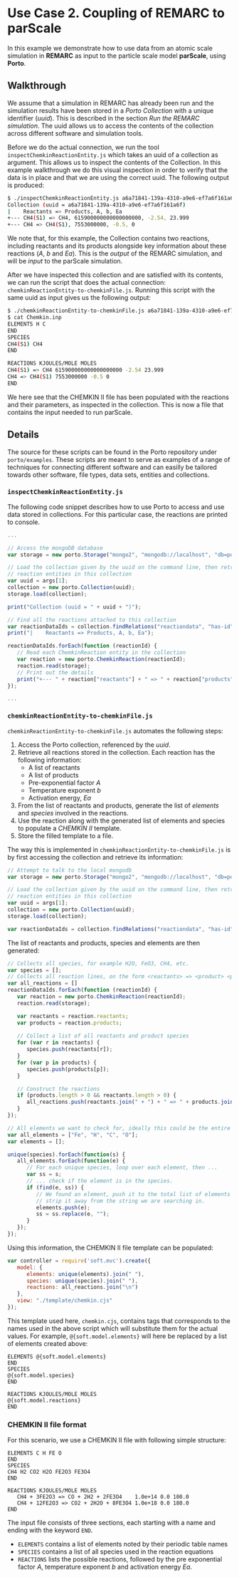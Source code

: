 # Use Case 2. Coupling of REMARC to parScale

In this example we demonstrate how to use data from an atomic scale simulation in **REMARC** as input to the particle scale model **parScale**, using **Porto**.

## Walkthrough

We assume that a simulation in REMARC has already been run and the simulation results have been stored in a *Porto Collection* with a unique identifier (*uuid*). This is described in the section _Run the REMARC simulation_. The uuid allows us to access the contents of the collection across different software and simulation tools.

Before we do the actual connection, we run the tool `inspectChemkinReactionEntity.js` which takes an uuid of a collection as argument. This allows us to inspect the contents of the Collection. In this example walkthrough we do this visual inspection in order to verify that the data is in place and that we are using the correct uuid. The following output is produced:

```bash
$ ./inspectChemkinReactionEntity.js a6a71841-139a-4310-a9e6-ef7a6f161a6f
Collection (uuid = a6a71841-139a-4310-a9e6-ef7a6f161a6f)
|    Reactants => Products, A, b, Ea
+--- CH4(S1) => CH4, 615900000000000000000, -2.54, 23.999
+--- CH4 => CH4(S1), 7553000000, -0.5, 0
```

We note that, for this example, the Collection contains two reactions, including reactants and its products alongside key information about these reactions (_A_, _b_ and _Ea_). This is the _output_ of the REMARC simulation, and will be _input_ to the parScale simulation.

After we have inspected this collection and are satisfied with its contents, we can run the script that does the actual connection: `chemkinReactionEntity-to-chemkinFile.js`. Running this script with the same uuid as input gives us the following output:

```bash
$ ./chemkinReactionEntity-to-chemkinFile.js a6a71841-139a-4310-a9e6-ef7a6f161a6f > Chemkin.inp
$ cat Chemkin.inp
ELEMENTS H C 
END
SPECIES
CH4(S1) CH4
END

REACTIONS KJOULES/MOLE MOLES
CH4(S1) => CH4 615900000000000000000 -2.54 23.999
CH4 => CH4(S1) 7553000000 -0.5 0
END 
```

We here see that the CHEMKIN II file has been populated with the reactions and their parameters, as inspected in the collection. This is now a file that contains the input needed to run parScale.

## Details

The source for these scripts can be found in the Porto repository under `porto/examples`. These scripts are meant to serve as examples of a range of techniques for connecting different software and can easilly be tailored towards other software, file types, data sets, entities and collections.

### `inspectChemkinReactionEntity.js`

The following code snippet describes how to use Porto to access and use data stored in collections. For this particular case, the reactions are printed to console.

```js
...

// Access the mongoDB database
var storage = new porto.Storage("mongo2", "mongodb://localhost", "db=porto;coll=demo");

// Load the collection given by the uuid on the command line, then retrieve all
// reaction entities in this collection
var uuid = args[1];
collection = new porto.Collection(uuid);
storage.load(collection);

print("Collection (uuid = " + uuid + ")"); 

// Find all the reactions attached to this collection
var reactionDataIds = collection.findRelations("reactiondata", "has-id");
print("|    Reactants => Products, A, b, Ea");

reactionDataIds.forEach(function (reactionId) {
   // Read each ChemkinReaction entity in the collection
   var reaction = new porto.ChemkinReaction(reactionId);
   reaction.read(storage);
   // Print out the details
   print("+--- " + reaction["reactants"] + " => " + reaction["products"] + ", " + reaction["A"] + ", " + reaction["b"] + ", " + reaction["Ea"]);
});

...
```


### `chemkinReactionEntity-to-chemkinFile.js`

`chemkinReactionEntity-to-chemkinFile.js` automates the following steps:

1. Access the Porto collection, referenced by the *uuid*.
2. Retrieve all reactions stored in the collection. Each reaction has the following information:
   * A list of reactants
   * A list of products
   * Pre-exponential factor _A_
   * Temperature exponent _b_
   * Activation energy, _Ea_
3. From the list of reactants and products, generate the list of _elements_ and _species_ involved in the reactions.
4. Use the reaction along with the generated list of elements and species to populate a *CHEMKIN II* template. 
5. Store the filled template to a file.

The way this is implemented in `chemkinReactionEntity-to-chemkinFile.js` is by first accessing the collection and retrieve its information:

```js
// Attempt to talk to the local mongodb
var storage = new porto.Storage("mongo2", "mongodb://localhost", "db=porto;coll=demo");

// Load the collection given by the uuid on the command line, then retrieve all
// reaction entities in this collection
var uuid = args[1];
collection = new porto.Collection(uuid);
storage.load(collection);

var reactionDataIds = collection.findRelations("reactiondata", "has-id");
```

The list of reactants and products, species and elements are then generated:

```js
// Collects all species, for example H2O, FeO3, CH4, etc.
var species = [];
// Collects all reaction lines, on the form <reactants> => <product> <pre.exp.factor> <b> <activation energy>
var all_reactions = []
reactionDataIds.forEach(function (reactionId) {
   var reaction = new porto.ChemkinReaction(reactionId);
   reaction.read(storage);

   var reactants = reaction.reactants;
   var products = reaction.products;
      
   // Collect a list of all reactants and product species
   for (var r in reactants) {
      species.push(reactants[r]);
   }
   for (var p in products) {
      species.push(products[p]);
   }

   // Construct the reactions
   if (products.length > 0 && reactants.length > 0) {
      all_reactions.push(reactants.join(" + ") + " => " + products.join(" + ") + " " + reaction.A + " " + reaction.b + " " + reaction.Ea);
   }
});

// All elements we want to check for, ideally this could be the entire periodic table
var all_elements = ["Fe", "H", "C", "O"];
var elements = [];

unique(species).forEach(function(s) {
   all_elements.forEach(function(e) {
      // For each unique species, loop over each element, then ...
      var ss = s;
      // ... check if the element is in the species.
      if (find(e, ss)) {
         // We found an element, push it to the total list of elements and
         // strip it away from the string we are searching in.
         elements.push(e);
         ss = ss.replace(e, "");
      }
   });
});
```

Using this information, the CHEMKIN II file template can be populated:

```js
var controller = require('soft.mvc').create({
   model: {
      elements: unique(elements).join(" "),
      species: unique(species).join(" "),
      reactions: all_reactions.join("\n")
   },
   view: "./template/chemkin.cjs"
});
```

This template used here, `chemkin.cjs`, contains tags that corresponds to the names used in the above script which will substitute them for the actual values. For example, `@{soft.model.elements}` will here be replaced by a list of elements created above:

```
ELEMENTS @{soft.model.elements}
END
SPECIES
@{soft.model.species}
END

REACTIONS KJOULES/MOLE MOLES
@{soft.model.reactions}
END
```

### CHEMKIN II file format

For this scenario, we use a CHEMKIN II file with following simple structure:

```
ELEMENTS C H FE O 
END
SPECIES
CH4 H2 CO2 H2O FE2O3 FE3O4
END 

REACTIONS KJOULES/MOLE MOLES
   CH4 + 3FE2O3 => CO + 2H2 + 2FE3O4    1.0e+14 0.0 100.0 
   CH4 + 12FE2O3 => CO2 + 2H2O + 8FE3O4 1.0e+18 0.0 180.0
END 
```

The input file consists of three sections, each starting with a name and ending with the keyword `END`.

* `ELEMENTS` contains a list of elements noted by their periodic table names
* `SPECIES` contains a list of all species used in the reaction equations
* `REACTIONS` lists the possible reactions, followed by the pre exponential factor _A_, temperature exponent _b_ and activation energy _Ea_.

